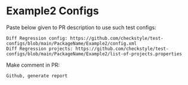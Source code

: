 # Example2 Configs
Paste below given to PR description to use such test configs:
```
Diff Regression config: https://github.com/checkstyle/test-configs/blob/main/PackageName/Example2/config.xml
Diff Regression projects: https://github.com/checkstyle/test-configs/blob/main/PackageName/Example2/list-of-projects.properties
```
Make comment in PR:
```
Github, generate report
```
